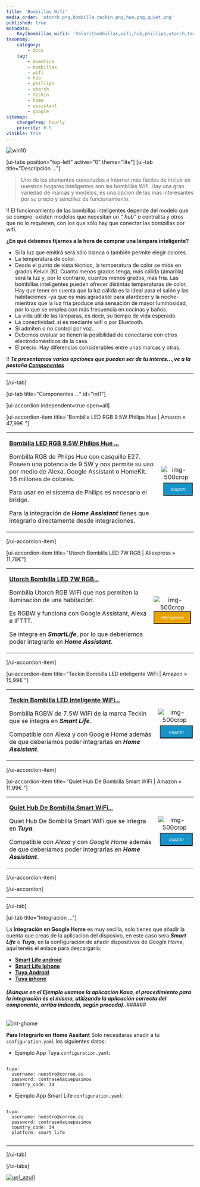```yaml
---
title: 'Bombillas Wifi'
media_order: 'utorch.png,bombilla_teckin.png,hue.png,quiet.png'
published: true
metadata:
    Key(bombillas_wifi): 'Valor((bombillas,wifi,hub,phillips,utorch,teckin,home,assistant)'
taxonomy:
    category:
        - docs
    tag:
        - domotica
        - bombillas
        - wifi
        - hub
        - phillips
        - utorch
        - teckin
        - home
        - assistant
        - google
sitemap:
    changefreq: hourly
    priority: 0.5
visible: true
---
```


![win10](image://os-compat.png)

[ui-tabs position="top-left" active="0" theme="lite"]
[ui-tab title="Descripción ..."]

> Uno de los elementos conectados a Internet más fáciles de incluir en nuestros hogares inteligentes son las bombillas Wifi. Hay una gran variedad de marcas y modelos, es una opcion de las más interesantes por su precio y sencillez de funcionamiento.

!! El funcionamiento de las bombillas inteligentes depende del modelo que se compre: existen modelos que necesitan un _“ hub”_ o centralita y otros que no lo requieren, con los que sólo hay que conectar las bombillas por wifi.

**¿En qué debemos fijarnos a la hora de comprar una lámpara inteligente?**
+ Si la luz que emitirá será sólo blanca o también permite elegir colores.
+ La temperatura de color.
+ Desde el punto de vista técnico, la temperatura de color se mide en grados Kelvin (K). Cuanto menos grados tenga, más cálida (amarilla) será la luz y, por lo contrario, cuantos menos grados, más fría.
Las bombillas inteligentes pueden ofrecer distintas temperaturas de color. Hay que tener en cuenta que la luz cálida es la ideal para el salón y las habitaciones -ya que es más agradable para atardecer y la noche- mientras que la luz fría produce una sensación de mayor luminosidad, por lo que se emplea con más frecuencia en cocinas y baños.
+ La vida útil de las lámparas, es decir, su tiempo de vida esperado.
+ La conectividad: si es mediante wifi o por Bluetooth.
+ Si admiten o no control por voz.
+ Debemos evaluar se tienen la posibilidad de conectarse con otros electrodomésticos de la casa.
+ El precio. Hay diferencias considerables entre unas marcas y otras.

!! _**Te presentamos varias opciones que pueden ser de tu interés...,ve a la pestaña [Componentes](https://domotizarmicasa.com/iluminacion/bombillas-wifi#int1)**_

---

[/ui-tab]

[ui-tab title="Componentes ..." id="int1"]

[ui-accordion independent=true open=all]

[ui-accordion-item title="Bombilla LED RGB 9.5W Philips Hue  | Amazon » 47,99€ "]

|  |  |
|:------|:-----------------------:|
| <p>[**Bombilla LED RGB 9.5W Philips Hue ...**](https://amzn.to/2I6OCyu)</p><p>Bombilla RGB de Philps Hue con casquillo E27. Poseen una potencia de 9.5W y nos permite su uso por medio de Alexa, Google Assistant o HomeKit. 16 millones de colores.</p><p>Para usar en el sistema de Philips es necesario el bridge.</p><p> Para la integración de _**Home Assistant**_ tienes que integrarlo directamente desde integraciones.</p> | <div> ![img-500crop][amzn-hue] </div> <div> <a href="https://amzn.to/2I6OCyu" alt="amazon-link" target="_blank"><button type="button" style="color:#fff;background-color:#1694CA;width:100%;height:35px;margin:5px;"><i class="fa fa-amazon fa-lg">mazon</i></button></a> </div> |

[/ui-accordion-item]

[ui-accordion-item title="Utorch Bombilla LED 7W RGB | Aliexpress » 11,78€"]

|  |  |
|:------|:-----------------------:|
| <p>[**Utorch Bombilla LED 7W RGB...**](http://s.click.aliexpress.com/e/bkqswhgU)</p><p>Bombilla Utorch RGB WiFi que nos permiten la iluminación de una habitación.</p><p> Es RGBW y funciona con Google Assistant, Alexa e IFTTT.</p><p>Se integra en _**SmartLife**_, por lo que deberíamos poder integrarlo en _**Home Assistant**_.</p> | <div> ![img-500crop][ali-utorch] </div> <div> <a href="http://s.click.aliexpress.com/e/bkqswhgU" alt="AlieExpress-link" target="_blank"> <button type="button" style="color:#fff;background-color:#e8a100;width:100%;height:35px;"><i class="fa fa-shopping-cart  fa-lg"> AliExpress</i></button></a> </div> |

[/ui-accordion-item]

[ui-accordion-item title="Teckin Bombilla LED inteligente WiFi  | Amazon » 15,99€ "]

|  |  |
|:------|:-----------------------:|
| <p>[**Teckin Bombilla LED inteligente WiFi...**](https://amzn.to/2I844dL)</p><p>Bombilla RGBW de 7.5W WiFi de la marca Teckin que se integra en _**Smart Life**_.</p><p>Compatible con Alexa y con Google Home además de que deberíamos poder integrarlas en **_Home Assistant_**.</p> | <div> ![img-500crop][amzn-b.teckin] </div> <div> <a href="https://amzn.to/2I844dL" alt="amazon-link" target="_blank"><button type="button" style="color:#fff;background-color:#1694CA;width:100%;height:35px;margin:5px;"><i class="fa fa-amazon fa-lg">mazon</i></button></a> </div> |

[/ui-accordion-item]

[ui-accordion-item title="Quiet Hub De Bombilla Smart WiFi | Amazon » 11,99€ "]

|  |  |
|:------|:-----------------------:|
| <p>[**Quiet Hub De Bombilla Smart WiFi...**](https://amzn.to/2Wfiaiy)</p><p>Quiet Hub De Bombilla Smart WiFi que se integra en _**Tuya**_.</p><p>Compatible con _Alexa_ y con _Google Home_ además de que deberíamos poder integrarlas en **_Home Assistant_**.</p> | <div> ![img-500crop][amzn-quiet] </div> <div> <a href="https://amzn.to/2Wfiaiy" alt="amazon-link" target="_blank"><button type="button" style="color:#fff;background-color:#1694CA;width:100%;height:35px;margin:5px;"><i class="fa fa-amazon fa-lg">mazon</i></button></a> </div> |

[/ui-accordion-item]

[/ui-accordion]

<!--- REFERENCIA A IMAGENES AL PIE DEl ARTÍCULO --->

[amzn-hue]: user://pages/09.iluminacion/01.bombillas-wifi/hue.png?lightbox=1024&cropResize=500,500
[ali-utorch]: user://pages/09.iluminacion/01.bombillas-wifi/utorch.png?lightbox=1024&cropResize=230,230
[amzn-b.teckin]: user://pages/09.iluminacion/01.bombillas-wifi/bombilla_teckin.png?lightbox=1024&cropResize=300,300
[amzn-quiet]: user://pages/09.iluminacion/01.bombillas-wifi/quiet.png?lightbox=1024&cropResize=300,300
[int-ghome]: user://pages/02.interruptores/integracion_google_home.gif
[up1_azul1]: user://pages/01.introduccion-al-blog/01.home-assistant/integracion-telegram/up1_azul1.png
---

[/ui-tab]

[ui-tab title="Integración ..."]

La **Integración en Google Home** es muy secilla, solo tienes que añadir la cuenta que creas de la aplicacion del disposivo, en este caso sera **_Smart Life_**  o  **_Tuya_**,  en la configuración de añadir dispositivos de _Google Home_, aquí tenéis el enlace para descargarlo:
 * [**Smart Life android**](http://bit.ly/2JnEUtN)
 * [**Smart Life Iphone**](https://apple.co/2DVyRsK)
 * [**Tuya Android**](http://bit.ly/2ZYql5T)
 * [**Tuya iphone**](https://apple.co/2vIrNeD)

###### **_(Aúnque en el Ejemplo usamos la aplicación Kasa, el procedimiento para la integración és el mismo, utilizando la aplicación correcta del componente, arriba indicada, según proceda)._**.###### 
![int-ghome]

**Para Integrarlo en Home Assitant**
Solo necesitaras anadir a tu `configuration.yaml` los siguientes datos:

+ Ejemplo  App Tuya `configuration.yaml`:

```text

tuya:
  username: nuestro@correo.es
  password: contraseñaquepusimos
  country_code: 34 

```
+ Ejemplo  App Smart Life `configuration.yaml`:

```text
​
tuya:
  username: nuestro@correo.es
  password: contraseñaquepusimos
  country_code: 34
  platform: smart_life
​
```
---

[/ui-tab]

[/ui-tabs]

[![up1_azul1]](# "Volver al Inicio")